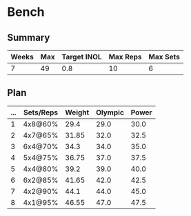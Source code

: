 # Bench

## Summary

Weeks | Max | Target INOL | Max Reps | Max Sets
--- | --- | --- | --- | ---
7 | 49 | 0.8 | 10 | 6

## Plan

 ... | Sets/Reps | Weight | Olympic | Power
--- | --- | --- | --- | ---
1 | 4x8@60% | 29.4 | 29.0 | 30.0
2 | 4x7@65% | 31.85 | 32.0 | 32.5
3 | 6x4@70% | 34.3 | 34.0 | 35.0
4 | 5x4@75% | 36.75 | 37.0 | 37.5
5 | 4x4@80% | 39.2 | 39.0 | 40.0
6 | 6x2@85% | 41.65 | 42.0 | 42.5
7 | 4x2@90% | 44.1 | 44.0 | 45.0
8 | 4x1@95% | 46.55 | 47.0 | 47.5
